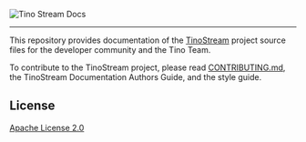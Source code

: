 ![Tino Stream Docs](https://github.com/VaisonE/tinostream/blob/main/.github/logo/logo.png)
***


This repository provides documentation of the [TinoStream](https://github.com/VaisonE/tinostream) project source files for the developer community and the Tino Team.

To contribute to the TinoStream project, please read [CONTRIBUTING.md](https://github.com/VaisonE/Doc_Tino-Team_contributors/blob/main/CONTRIBUTING.md), the TinoStream Documentation Authors Guide, and the style guide.

## License
[Apache License 2.0](https://github.com/VaisonE/Doc_Tino-Team_contributors/blob/main/LICENSE)